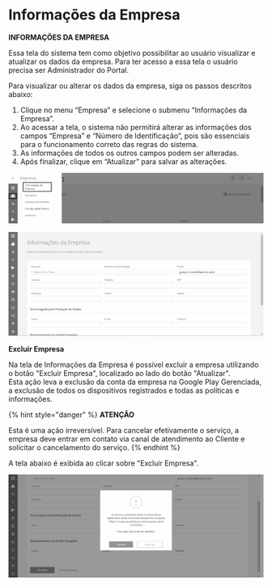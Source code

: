 # Informações da Empresa

**INFORMAÇÕES DA EMPRESA**

Essa tela do sistema tem como objetivo possibilitar ao usuário visualizar e atualizar os dados da empresa. Para ter acesso a essa tela o usuário precisa ser Administrador do Portal.

Para visualizar ou alterar os dados da empresa, siga os passos descritos abaixo:

1. Clique no menu “Empresa” e selecione o submenu “Informações da Empresa”.
2. Ao acessar a tela, o sistema não permitirá alterar as informações dos campos “Empresa” e “Número de Identificação”, pois são essenciais para o funcionamento correto das regras do sistema.
3. As informações de todos os outros campos podem ser alteradas.
4. Após finalizar, clique em “Atualizar” para salvar as alterações.

![](<../../.gitbook/assets/0 (8) (1).png>)

![](<../../.gitbook/assets/1 (7) (1).png>)

**Excluir Empresa**

Na tela de Informações da Empresa é possível excluir a empresa utilizando o botão "Excluir Empresa", localizado ao lado do botão "Atualizar".\
Esta ação leva a exclusão da conta da empresa na Google Play Gerenciada, a exclusão de todos os dispositivos registrados e todas as políticas e informações.

{% hint style="danger" %}
**ATENÇÃO**

Esta é uma ação irreversível. Para cancelar efetivamente o serviço, a empresa deve entrar em contato via canal de atendimento ao Cliente e solicitar o cancelamento do serviço.
{% endhint %}

A tela abaixo é exibida ao clicar sobre "Excluir Empresa".

![](<../../.gitbook/assets/2 (5) (1).png>)
